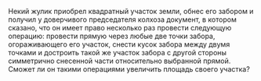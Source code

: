 Некий жулик приобрел квадратный участок земли, обнес его забором и получил у доверчивого председателя колхоза документ, в котором сказано, что он имеет право несколько  раз  провести  следующую  операцию:  провести  прямую через любые две точки забора, огораживающего его участок, снести кусок забора между двумя точками и достроить такой же участок забора с другой стороны симметрично снесенной 
части относительно выбранной прямой. Сможет ли он такими операциями увеличить площадь своего участка?